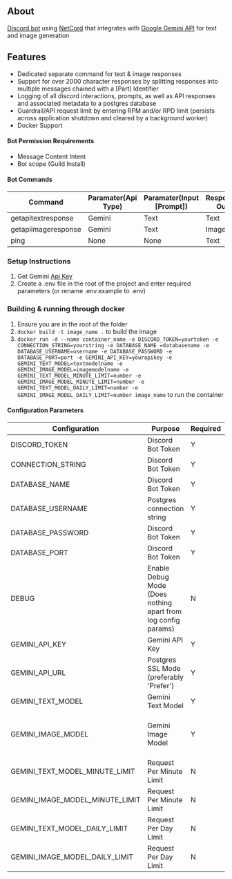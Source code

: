 
## About
[Discord bot](https://discord.com/developers/docs/intro) using [NetCord](https://netcord.dev/) that integrates with [Google Gemini API](https://ai.google.dev/) for text and image generation

## Features
- Dedicated separate command for text & image responses
- Support for over 2000 character responses by splitting responses into multiple messages chained with a [Part] Identifier
- Logging of all discord interactions, prompts, as well as API responses and associated metadata to a postgres database
- Guardrail/API request limit by entering RPM and/or RPD limit (persists across application shutdown and cleared by a background worker)
- Docker Support


#### Bot Permission Requirements
- Message Content Intent
- Bot scope (Guild Install)

#### Bot Commands

| Command             | Paramater(Api Type) | Paramater(Input [Prompt]) | Response Out |
|---------------------|---------------------|---------------------------|--------------|
| getapitextresponse  | Gemini              | Text                      | Text         |
| getapiimageresponse | Gemini              | Text                      | Image        |
| ping                | None                | None                      | Text         |

### Setup Instructions
1. Get Gemini [Api Key](https://ai.google.dev/gemini-api/docs/api-key)
2. Create a .env file in the root of the project and enter required parameters (or rename .env.example to .env)
### Building & running through docker
1. Ensure you are in the root of the folder
2. ``docker build -t image_name .`` to build the image
3. ``docker run -d --name container_name -e DISCORD_TOKEN=yourtoken -e CONNECTION_STRING=yourstring -e DATABASE_NAME =databasename -e DATABASE_USERNAME=username -e DATABASE_PASSWORD -e DATABASE_PORT=port -e GEMINI_API_KEY=yourapikey -e GEMINI_TEXT_MODEL=textmodelname -e GEMINI_IMAGE_MODEL=imagemodelname -e GEMINI_TEXT_MODEL_MINUTE_LIMIT=number -e GEMINI_IMAGE_MODEL_MINUTE_LIMIT=number -e GEMINI_TEXT_MODEL_DAILY_LIMIT=number -e GEMINI_IMAGE_MODEL_DAILY_LIMIT=number image_name`` to run the container


#### Configuration Parameters

| Configuration                   | Purpose                                                       | Required | Example   |
|---------------------------------|---------------------------------------------------------------|---|-----------|
| DISCORD_TOKEN                   | Discord Bot Token                                             | Y |           |
| CONNECTION_STRING               | Discord Bot Token                                             | Y |           |
| DATABASE_NAME                   | Discord Bot Token                                             | Y |           |
| DATABASE_USERNAME               | Postgres connection string                                    | Y |           |
| DATABASE_PASSWORD               | Discord Bot Token                                             | Y |           |
| DATABASE_PORT                   | Discord Bot Token                                             | Y |           |
| DEBUG                           | Enable Debug Mode (Does nothing apart from log config params) | N | FALSE/TRUE |
| GEMINI_API_KEY                  | Gemini API Key                                                | Y |
| GEMINI_API_URL                  | Postgres SSL Mode (preferably 'Prefer')                      | Y |     |
| GEMINI_TEXT_MODEL               | Gemini Text Model                                             | Y |gemini-2.0-flash |
| GEMINI_IMAGE_MODEL              | Gemini Image Model                                            | Y | gemini-2.0-flash-preview-image-generation |
| GEMINI_TEXT_MODEL_MINUTE_LIMIT  | Request Per Minute Limit                                      | N | 10        |
| GEMINI_IMAGE_MODEL_MINUTE_LIMIT | Request Per Minute Limit                                      | N | 10        |
| GEMINI_TEXT_MODEL_DAILY_LIMIT   | Request Per Day Limit                                         | N | 1500      |
| GEMINI_IMAGE_MODEL_DAILY_LIMIT  | Request Per Day Limit                                         | N | 1500      |

